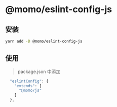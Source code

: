 # @momo/eslint-config-js

## 安装

```bash
yarn add -D @momo/eslint-config-js
```

## 使用

> package.json 中添加

```js
  "eslintConfig": {
    "extends": [
      "@momo/js"
    ]
  },
```
